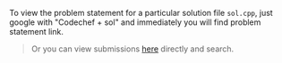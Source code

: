 To view the problem statement for a particular solution file `sol.cpp`, just google with "Codechef + sol" and immediately you will find problem statement link.

> Or you can view submissions [here](https://www.codechef.com/users/prashantgpt91) directly and search. 

